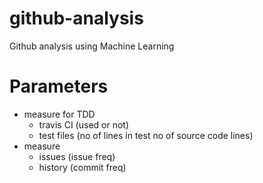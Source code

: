 # github-analysis
 Github analysis using Machine Learning

# Parameters
* measure for TDD
    * travis CI (used or not)
    * test files (no of lines in test no of source code lines)
* measure
    * issues (issue freq)
    * history (commit freq)